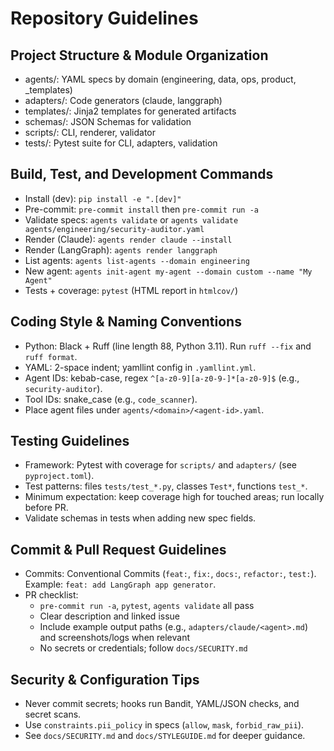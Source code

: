 # Repository Guidelines

## Project Structure & Module Organization
- agents/: YAML specs by domain (engineering, data, ops, product, _templates)
- adapters/: Code generators (claude, langgraph)
- templates/: Jinja2 templates for generated artifacts
- schemas/: JSON Schemas for validation
- scripts/: CLI, renderer, validator
- tests/: Pytest suite for CLI, adapters, validation

## Build, Test, and Development Commands
- Install (dev): `pip install -e ".[dev]"`
- Pre-commit: `pre-commit install` then `pre-commit run -a`
- Validate specs: `agents validate` or `agents validate agents/engineering/security-auditor.yaml`
- Render (Claude): `agents render claude --install`
- Render (LangGraph): `agents render langgraph`
- List agents: `agents list-agents --domain engineering`
- New agent: `agents init-agent my-agent --domain custom --name "My Agent"`
- Tests + coverage: `pytest` (HTML report in `htmlcov/`)

## Coding Style & Naming Conventions
- Python: Black + Ruff (line length 88, Python 3.11). Run `ruff --fix` and `ruff format`.
- YAML: 2-space indent; yamllint config in `.yamllint.yml`.
- Agent IDs: kebab-case, regex `^[a-z0-9][a-z0-9-]*[a-z0-9]$` (e.g., `security-auditor`).
- Tool IDs: snake_case (e.g., `code_scanner`).
- Place agent files under `agents/<domain>/<agent-id>.yaml`.

## Testing Guidelines
- Framework: Pytest with coverage for `scripts/` and `adapters/` (see `pyproject.toml`).
- Test patterns: files `tests/test_*.py`, classes `Test*`, functions `test_*`.
- Minimum expectation: keep coverage high for touched areas; run locally before PR.
- Validate schemas in tests when adding new spec fields.

## Commit & Pull Request Guidelines
- Commits: Conventional Commits (`feat:`, `fix:`, `docs:`, `refactor:`, `test:`). Example: `feat: add LangGraph app generator`.
- PR checklist:
  - `pre-commit run -a`, `pytest`, `agents validate` all pass
  - Clear description and linked issue
  - Include example output paths (e.g., `adapters/claude/<agent>.md`) and screenshots/logs when relevant
  - No secrets or credentials; follow `docs/SECURITY.md`

## Security & Configuration Tips
- Never commit secrets; hooks run Bandit, YAML/JSON checks, and secret scans.
- Use `constraints.pii_policy` in specs (`allow`, `mask`, `forbid_raw_pii`).
- See `docs/SECURITY.md` and `docs/STYLEGUIDE.md` for deeper guidance.

